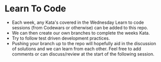 # Learn To Code

* Each week, any Kata's covered in the Wednesday Learn to code sessions (from Codewars or otherwise) can be added to this repo. 
* We can then create our own branches to complete the weeks Kata.
* Try to follow test driven development practices.
* Pushing your branch up to the repo will hopefully aid in the discussion of solutions and we can learn from each other. Feel free to add comments or can discuss/review at the start of the following session.

